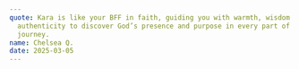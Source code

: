```yaml
---
quote: Kara is like your BFF in faith, guiding you with warmth, wisdom and
  authenticity to discover God’s presence and purpose in every part of your
  journey.
name: Chelsea Q.
date: 2025-03-05
---
```

